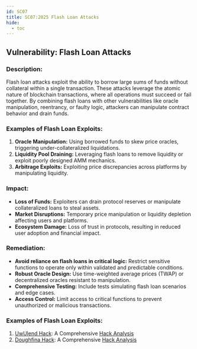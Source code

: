 ```yaml
---
id: SC07
title: SC07:2025 Flash Loan Attacks
hide:
  - toc
---
```


## Vulnerability: Flash Loan Attacks

### Description: 
Flash loan attacks exploit the ability to borrow large sums of funds without collateral within a single transaction. These attacks leverage the atomic nature of blockchain transactions, where all operations must succeed or fail together. By combining flash loans with other vulnerabilities like oracle manipulation, reentrancy, or faulty logic, attackers can manipulate contract behavior and drain funds.

### Examples of Flash Loan Exploits:
1. **Oracle Manipulation:** Using borrowed funds to skew price oracles, triggering under-collateralized liquidations.
2. **Liquidity Pool Draining:** Leveraging flash loans to remove liquidity or exploit poorly designed AMM mechanics.
3. **Arbitrage Exploits:** Exploiting price discrepancies across platforms by manipulating liquidity.

### Impact:
- **Loss of Funds:** Exploiters can drain protocol reserves or manipulate collateralized loans to steal assets.
- **Market Disruptions:** Temporary price manipulation or liquidity depletion affecting users and platforms.
- **Ecosystem Damage:** Loss of trust in protocols, resulting in reduced user adoption and financial impact.

### Remediation:
- **Avoid reliance on flash loans in critical logic:** Restrict sensitive functions to operate only within validated and predictable conditions.
- **Robust Oracle Design:** Use time-weighted average prices (TWAP) or decentralized oracles resistant to manipulation.
- **Comprehensive Testing:** Include tests simulating flash loan scenarios and edge cases.
- **Access Control:** Limit access to critical functions to prevent unauthorized or malicious transactions.

### Examples of Flash Loan Exploits:
1. [UwUlend Hack](https://blog.solidityscan.com/uwulend-hack-analysis-77eb9181a717): A Comprehensive [Hack Analysis](https://blog.solidityscan.com/uwulend-hack-analysis-77eb9181a717)
2. [Doughfina Hack](https://blog.solidityscan.com/doughfina-hack-analysis-685ed56adb19): A Comprehensive [Hack Analysis](https://blog.solidityscan.com/doughfina-hack-analysis-685ed56adb19)